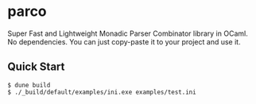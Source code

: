# parco

Super Fast and Lightweight Monadic Parser Combinator library in OCaml. No dependencies. You can just copy-paste it to your project and use it.

## Quick Start

```console
$ dune build
$ ./_build/default/examples/ini.exe examples/test.ini
```
